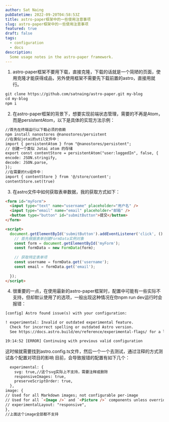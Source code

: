 ```yaml
---
author: Sat Naing
pubDatetime: 2022-09-20T04:58:53Z
title: astro-paper框架中的一些使用注意事项
slug: astro-paper框架中的一些使用注意事项
featured: true
draft: false
tags:
  - configuration
  - docs
description:
  Some usage notes in the astro-paper framework.
---
```

1. astro-paper框架不要用下载，直接克隆，下载的话就是一个简陋的页面，使用克隆才能获得成品，另外使用框架不需要先下载前置的astro，直接用就行。
```html
git clone https://github.com/satnaing/astro-paper.git my-blog
cd my-blog
npm i
```
2. 在astro-paper框架的背景下，想要实现前端状态管理，需要的不再是Atom，而是persistentAtom，以下是具体的实现方法示例：

```html
//首先在终端运行以下载必须的依赖
npm install nanostores @nanostores/persistent
//在类似jotai的util文件中：
import { persistentAtom } from "@nanostores/persistent";
// 创建一个类似 Jotai atom 的存储
export const contentStore = persistentAtom("user:loggedIn", false, {
encode: JSON.stringify,
decode: JSON.parse,
});
//在需要的ts组件中：
import { contentStore } from '@/store/content';
contentStore.set(true)
```
3. 在astro文件中如何获取表单数据，我的获取方式如下：
```html
<form id="myForm">
  <input type="text" name="username" placeholder="用户名" />
  <input type="email" name="email" placeholder="邮箱" />
  <button type="button" id="submitButton">提交</button>
</form>

<script>
  document.getElementById('submitButton').addEventListener('click', () => {
    // 首先根据表单创建FormData实例对象 
    const form = document.getElementById('myForm');
    const formData = new FormData(form);
    
    // 获取特定表单项
    const username = formData.get('username');
    const email = formData.get('email');
      
  });
</script>
```
4. 很重要的一点，在使用最新的astro-paper框架时，配置中可能有一些实际不支持，但却默认使用了的选项，一般出现这种情况在你npm run dev运行时会报错：
```html
[config] Astro found issue(s) with your configuration:

! experimental: Invalid or outdated experimental feature.
  Check for incorrect spelling or outdated Astro version.
  See https://docs.astro.build/en/reference/experimental-flags/ for a list of all current experiments.

19:14:52 [ERROR] Continuing with previous valid configuration
```
这时候就需要找到astro.config.ts文件，然后一个一个去测试，通过注释的方式测试各个配置对项目的影响
目前，会导致报错的配置有如下几个：
```html
  experimental: {
    svg: true,//这个svg实际上不支持，需要注释或删除
    responsiveImages: true,
    preserveScriptOrder: true,
  },
image: {
// Used for all Markdown images; not configurable per-image
// Used for all `<Image />` and `<Picture />` components unless overridden with a prop
// experimentalLayout: "responsive",
},
//上面这个image全部都不支持
```
